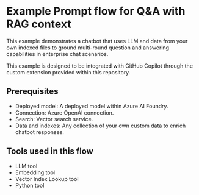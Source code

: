 # Example Prompt flow for Q&A with RAG context

This example demonstrates a chatbot that uses LLM and data from your own indexed files to ground multi-round question and answering capabilities in enterprise chat scenarios.

This example is designed to be integrated with GitHub Copilot through the custom extension provided within this repository.

## Prerequisites

- Deployed model: A deployed model within Azure AI Foundry.
- Connection: Azure OpenAI connection.
- Search: Vector search service.
- Data and indexes: Any collection of your own custom data to enrich chatbot responses.

## Tools used in this flow

* LLM tool
* Embedding tool
* Vector Index Lookup tool
* Python tool
